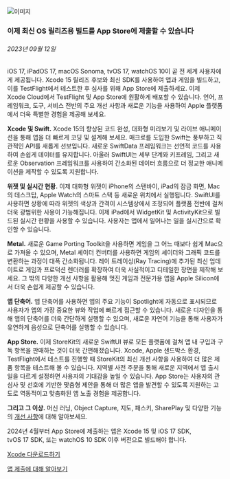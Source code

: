 <!-- ### MySkills
BootStrap & React.js  
<img src="https://img.shields.io/badge/HTML5-E34F26?style=flat-square&logo=HTML5&logoColor=white"/></a>
<img src="https://img.shields.io/badge/CSS3-1572B6?style=flat-square&logo=CSS3&logoColor=white"/></a>
<img src="https://img.shields.io/badge/JavaScript-F7DF1E?style=flat-square&logo=JavaScript&logoColor=white"/></a>
<img src="https://img.shields.io/badge/React.js-1E8CBE?style=flat-square&logo=JavaScript&logoColor=white"/></a>   -->

<!-- Android & IOS  
<img src="https://img.shields.io/badge/Java-007396?style=flat-square&logo=Java&logoColor=white"/></a>
<img src="https://img.shields.io/badge/Swift-F05138?style=flat-square&logo=Swift&logoColor=white"/></a> -->
<!-- 
Languages  
<img src="https://img.shields.io/badge/C-A8B9CC?style=flat-square&logo=C&logoColor=white"/></a>
<img src="https://img.shields.io/badge/C++-00599C?style=flat-square&logo=C%2B%2B&logoColor=white"/></a>
<img src="https://img.shields.io/badge/Python-3776AB?style=flat-square&logo=Python&logoColor=white"/></a>

algorithms  
<img src="https://img.shields.io/badge/Baekjoon-Gold4-gold?style=flat-square&labelColor=004088"/></a> -->
<!-- 
Contact  
[<img src="https://img.shields.io/badge/l06094@gmail.com-EA4335?style=flat-square&logo=Gmail&logoColor=white"/>](l06094@gmail.com)
<a href="dlwjsgml02@naver.com"><img src="https://img.shields.io/badge/dlwjsgml02@naver.com-0ABF53?style=flat-square&logo=Nintendo&logoColor=white"/></a>
<img src="https://img.shields.io/badge/jeon__hui__22-E4405F?style=flat-square&logo=Instagram&logoColor=white"/></a>  

---
![Top Langs](https://github-readme-stats.vercel.app/api/top-langs/?username=6810779s&layout=compact&theme=algolia) 

![Jeonhui's GitHub stats](https://github-readme-stats.vercel.app/api?username=Jeonhui&show_icons=true&theme=algolia)  
 -->

<!-- [![Solved.ac
프로필](http://mazassumnida.wtf/api/v2/generate_badge?boj=whas02)](https://solved.ac/whas02)  

# IOS developer News -->

<!--
 <pre>
    ___  _______   ________  ________   ___  ___  ___  ___  ___     
   |\  \|\  ___ \ |\   __  \|\   ___  \|\  \|\  \|\  \|\  \|\  \    
   \ \  \ \   __/|\ \  \|\  \ \  \\ \  \ \  \\\  \ \  \\\  \ \  \   
 __ \ \  \ \  \_|/_\ \  \\\  \ \  \\ \  \ \   __  \ \  \\\  \ \  \  
|\  \\_\  \ \  \_|\ \ \  \\\  \ \  \\ \  \ \  \ \  \ \  \\\  \ \  \ 
\ \________\ \_______\ \_______\ \__\\ \__\ \__\ \__\ \_______\ \__\
 \|________|\|_______|\|_______|\|__| \|__|\|__|\|__|\|_______|\|__|</pre>
                                                          
                                                                    
-->                                                                    
![이미지](https://developer.apple.com/assets/elements/icons/asc-outline/asc-outline-128x128_2x.png)  
###  이제 최신 OS 릴리즈용 빌드를 App Store에 제출할 수 있습니다  
###### 2023년 09월 12일  
<div class="article-text"><p>iOS 17, iPadOS 17, macOS Sonoma, tvOS 17, watchOS 10이 곧 전 세계 사용자에게 제공됩니다. Xcode 15 릴리즈 후보와 최신 SDK를 사용하여 앱과 게임을 빌드하고, 이를 TestFlight에서 테스트한 후 심사를 위해 App Store에 제출하세요. 이제 Xcode Cloud에서 TestFlight 및 App Store에 원활하게 배포할 수 있습니다. 언어, 프레임워크, 도구, 서비스 전반의 주요 개선 사항과 새로운 기능을 사용하여 Apple 플랫폼에서 더욱 특별한 경험을 제공해 보세요.</p><p><strong>Xcode 및 Swift.</strong> Xcode 15의 향상된 코드 완성, 대화형 미리보기 및 라이브 애니메이션을 통해 앱을 더 빠르게 코딩 및 설계해 보세요. 매크로를 도입한 Swift는 풍부하고 직관적인 API를 새롭게 선보입니다. 새로운 SwiftData 프레임워크는 선언적 코드를 사용하여 손쉽게 데이터를 유지합니다. 아울러 SwiftUI는 세부 단계와 키프레임, 그리고 새로운 Observation 프레임워크를 사용하여 간소화된 데이터 흐름으로 더 정교한 애니메이션을 제작할 수 있도록 지원합니다.</p><p><strong>위젯 및 실시간 현황.</strong> 이제 대화형 위젯이 iPhone의 스탠바이, iPad의 잠금 화면, Mac의 데스크탑, Apple Watch의 스마트 스택 등 새로운 위치에서 실행됩니다. SwiftUI를 사용하면 상황에 따라 위젯의 색상과 간격이 시스템상에서 조정되어 플랫폼 전반에 걸쳐 더욱 광범위한 사용이 가능해집니다. 이제 iPad에서 WidgetKit 및 ActivityKit으로 빌드된 실시간 현황을 사용할 수 있습니다. 사용자는 앱에서 일어나는 일을 실시간으로 확인할 수 있습니다.</p><p><strong>Metal.</strong> 새로운 Game Porting Toolkit을 사용하면 게임을 그 어느 때보다 쉽게 Mac으로 가져올 수 있으며, Metal 셰이더 컨버터를 사용하면 게임의 셰이더와 그래픽 코드를 변환하는 과정이 대폭 간소화됩니다. 레이 트레이싱(Ray Tracing)에 추가된 최신 업데이트로 게임과 프로덕션 렌더러를 확장하여 더욱 사실적이고 디테일한 장면을 제작해 보세요. 그 밖의 다양한 개선 사항을 활용해 멋진 게임과 전문가용 앱을 Apple Silicon에서 더욱 손쉽게 제공할 수 있습니다.</p><p><strong>앱 단축어.</strong> 앱 단축어를 사용하면 앱의 주요 기능이 Spotlight에 자동으로 표시되므로 사용자가 앱의 가장 중요한 뷰와 작업에 빠르게 접근할 수 있습니다. 새로운 디자인을 통해 앱의 단축어를 더욱 간단하게 실행할 수 있으며, 새로운 자연어 기능을 통해 사용자가 유연하게 음성으로 단축어를 실행할 수 있습니다.</p><p><strong>App Store.</strong> 이제 StoreKit의 새로운 SwiftUI 뷰로 모든 플랫폼에 걸쳐 앱 내 구입과 구독 항목을 판매하는 것이 더욱 간편해졌습니다. Xcode, Apple 샌드박스 환경, TestFlight에서 테스트를 진행할 때 StoreKit의 최신 개선 사항을 사용하여 더 많은 제품 항목을 테스트해 볼 수 있습니다. 지역별 사전 주문을 통해 새로운 지역에서 앱 출시일을 다르게 설정하면 사용자의 기대감을 높일 수 있습니다. App Store는 사용자의 관심사 및 선호에 기반한 맞춤형 제안을 통해 더 많은 앱을 발견할 수 있도록 지원하는 고도로 역동적이고 맞춤화된 앱 노출 경험을 제공합니다.</p><p><strong>그리고 그 이상.</strong> 머신 러닝, Object Capture, 지도, 패스키, SharePlay 및 다양한 기능의 <a href="https://developer.apple.com/kr/whats-new/">개선 사항</a>에 대해 알아보세요. </p><p>2024년 4월부터 App Store에 제출하는 앱은 Xcode 15 및 iOS 17 SDK, tvOS 17 SDK, 또는 watchOS 10 SDK 이후 버전으로 빌드해야 합니다.</p><p><a href="https://developer.apple.com/kr/xcode/resources/"><span class="icon icon-after icon-chevronright nowrap">Xcode 다운로드하기</span></a></p>
<p><a href="https://developer.apple.com/kr/app-store/submitting/">앱 제출에 <span class="icon icon-after icon-chevronright nowrap">대해 알아보기</span></a></p></div>